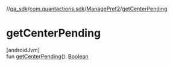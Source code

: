 //[qa_sdk](../../../index.md)/[com.quantactions.sdk](../index.md)/[ManagePref2](index.md)/[getCenterPending](get-center-pending.md)

# getCenterPending

[androidJvm]\
fun [getCenterPending](get-center-pending.md)(): [Boolean](https://kotlinlang.org/api/latest/jvm/stdlib/kotlin/-boolean/index.html)
